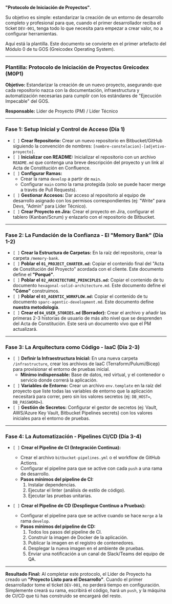 
**"Protocolo de Iniciación de Proyectos"**. 

Su objetivo es simple: estandarizar la creación de un entorno de desarrollo completo y profesional para que, cuando el primer desarrollador reciba el ticket `DEV-001`, tenga todo lo que necesita para empezar a crear valor, no a configurar herramientas.

Aquí está la plantilla. Este documento se convierte en el primer artefacto del Módulo 0 de tu GOS (Greicodex Operating System).

---
### **Plantilla: Protocolo de Iniciación de Proyectos Greicodex (M0P1)**

**Objetivo:** Estandarizar la creación de un nuevo proyecto, asegurando que cada repositorio nazca con la documentación, infraestructura y automatización necesarias para cumplir con los estándares de "Ejecución Impecable" del GOS.

**Responsable:** Líder de Proyecto (PM) / Líder Técnico

---
### **Fase 1: Setup Inicial y Control de Acceso (Día 1)**

* `[ ]` **Crear Repositorio:** Crear un nuevo repositorio en Bitbucket/GitHub siguiendo la convención de nombres: `[nombre-constelacion]-[adjetivo-proyecto]`.
* `[ ]` **Inicializar con README:** Inicializar el repositorio con un archivo `README.md` que contenga una breve descripción del proyecto y un link al Acta de Constitución en Confluence.
* `[ ]` **Configurar Ramas:**
    * Crear la rama `develop` a partir de `main`.
    * Configurar `main` como la rama protegida (solo se puede hacer merge a través de Pull Requests).
* `[ ]` **Gestionar Accesos:** Dar acceso al repositorio al equipo de desarrollo asignado con los permisos correspondientes (ej: "Write" para Devs, "Admin" para Líder Técnico).
* `[ ]` **Crear Proyecto en Jira:** Crear el proyecto en Jira, configurar el tablero (Kanban/Scrum) y enlazarlo con el repositorio de Bitbucket.

---
### **Fase 2: La Fundación de la Confianza - El "Memory Bank" (Día 1-2)**

* `[ ]` **Crear la Estructura de Carpetas:** En la raíz del repositorio, crear la carpeta `/memory-bank`.
* `[ ]` **Poblar el `01_PROJECT_CHARTER.md`:** Copiar el contenido final del "Acta de Constitución del Proyecto" acordada con el cliente. Este documento define el **"Porqué"**.
* `[ ]` **Poblar el `02_ARCHITECTURE_PRINCIPLES.md`:** Copiar el contenido de tu documento `hexagonal-solid-architecture.md`. Este documento define el **"Cómo"** construimos.
* `[ ]` **Poblar el `03_AGENTIC_WORKFLOW.md`:** Copiar el contenido de tu documento `sparc-agentic-development.md`. Este documento define **nuestra metodología**.
* `[ ]` **Crear el `04_USER_STORIES.md` (Borrador):** Crear el archivo y añadir las primeras 2-3 historias de usuario de más alto nivel que se desprenden del Acta de Constitución. Este será un documento vivo que el PM actualizará.

---
### **Fase 3: La Arquitectura como Código - IaaC (Día 2-3)**

* `[ ]` **Definir la Infraestructura Inicial:** En una nueva carpeta `/infrastructure`, crear los archivos de IaaC (Terraform/Pulumi/Bicep) para provisionar el entorno de pruebas inicial.
    * **Mínimo indispensable:** Base de datos, red virtual, y el contenedor o servicio donde correrá la aplicación.
* `[ ]` **Variables de Entorno:** Crear un archivo `env.template` en la raíz del proyecto que liste todas las variables de entorno que la aplicación necesitará para correr, pero sin los valores secretos (ej: `DB_HOST=`, `DB_PASSWORD=`).
* `[ ]` **Gestión de Secretos:** Configurar el gestor de secretos (ej: Vault, AWS/Azure Key Vault, Bitbucket Pipelines secrets) con los valores iniciales para el entorno de pruebas.

---
### **Fase 4: La Automatización - Pipelines CI/CD (Día 3-4)**

* `[ ]` **Crear el Pipeline de CI (Integración Continua):**
    * Crear el archivo `bitbucket-pipelines.yml` o el workflow de GitHub Actions.
    * Configurar el pipeline para que se active con cada `push` a una rama de desarrollo.
    * **Pasos mínimos del pipeline de CI:**
        1.  Instalar dependencias.
        2.  Ejecutar el linter (análisis de estilo de código).
        3.  Ejecutar las pruebas unitarias.

* `[ ]` **Crear el Pipeline de CD (Despliegue Continuo a Pruebas):**
    * Configurar el pipeline para que se active cuando se hace `merge` a la rama `develop`.
    * **Pasos mínimos del pipeline de CD:**
        1.  Todos los pasos del pipeline de CI.
        2.  Construir la imagen de Docker de la aplicación.
        3.  Publicar la imagen en el registro de contenedores.
        4.  Desplegar la nueva imagen en el ambiente de pruebas.
        5.  Enviar una notificación a un canal de Slack/Teams del equipo de QA.

---
**Resultado Final:**
Al completar este protocolo, el Líder de Proyecto ha creado un **"Proyecto Listo para el Desarrollo"**. Cuando el primer desarrollador tome el ticket `DEV-001`, no perderá tiempo en configuración. Simplemente creará su rama, escribirá el código, hará un `push`, y la máquina de CI/CD que tú has construido se encargará del resto.
